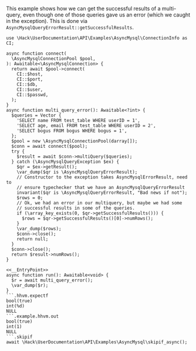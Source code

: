 This example shows how we can get the successful results of a multi-query, even though one of those queries gave us an error (which we caught in the exception). This is done via `AsyncMysqlQueryErrorResult::getSuccessfulResults`.

```basic-usage.php
use \Hack\UserDocumentation\API\Examples\AsyncMysql\ConnectionInfo as CI;

async function connect(
  \AsyncMysqlConnectionPool $pool,
): Awaitable<\AsyncMysqlConnection> {
  return await $pool->connect(
    CI::$host,
    CI::$port,
    CI::$db,
    CI::$user,
    CI::$passwd,
  );
}
async function multi_query_error(): Awaitable<?int> {
  $queries = Vector {
    'SELECT name FROM test_table WHERE userID = 1',
    'SELECT age, email FROM test_table WHERE userID = 2',
    'SELECT bogus FROM bogus WHERE bogus = 1',
  };
  $pool = new \AsyncMysqlConnectionPool(darray[]);
  $conn = await connect($pool);
  try {
    $result = await $conn->multiQuery($queries);
  } catch (\AsyncMysqlQueryException $ex) {
    $qr = $ex->getResult();
    \var_dump($qr is \AsyncMysqlQueryErrorResult);
    // Constructor to the exception takes AsyncMysqlErrorResult, need to
    // ensure typechecker that we have an AsyncMysqlQueryErrorResult
    invariant($qr is \AsyncMysqlQueryErrorResult, "Bad news if not");
    $rows = 0;
    // Ok, we had an error in our multiquery, but maybe we had some
    // successful results in some of the queries.
    if (\array_key_exists(0, $qr->getSuccessfulResults())) {
      $rows = $qr->getSuccessfulResults()[0]->numRows();
    }
    \var_dump($rows);
    $conn->close();
    return null;
  }
  $conn->close();
  return $result->numRows();
}

<<__EntryPoint>>
async function run(): Awaitable<void> {
  $r = await multi_query_error();
  \var_dump($r);
}
```.hhvm.expectf
bool(true)
int(%d)
NULL
```.example.hhvm.out
bool(true)
int(1)
NULL
```.skipif
await \Hack\UserDocumentation\API\Examples\AsyncMysql\skipif_async();
```
